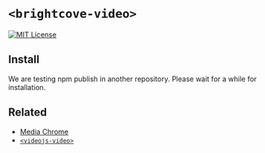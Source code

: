 # `<brightcove-video>`

[![MIT License](http://img.shields.io/badge/license-MIT-blue.svg?style=flat)](LICENSE)


## Install

We are testing npm publish in another repository.
Please wait for a while for installation.

## Related

- [Media Chrome](https://github.com/muxinc/media-chrome)
- [`<videojs-video>`](https://github.com/luwes/videojs-video-element)
